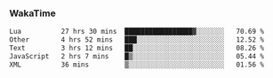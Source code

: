### WakaTime

<!--START_SECTION:waka-->

```txt
Lua          27 hrs 30 mins  █████████████████▓░░░░░░░   70.69 %
Other        4 hrs 52 mins   ███░░░░░░░░░░░░░░░░░░░░░░   12.52 %
Text         3 hrs 12 mins   ██░░░░░░░░░░░░░░░░░░░░░░░   08.26 %
JavaScript   2 hrs 7 mins    █▒░░░░░░░░░░░░░░░░░░░░░░░   05.44 %
XML          36 mins         ▒░░░░░░░░░░░░░░░░░░░░░░░░   01.56 %
```

<!--END_SECTION:waka-->

